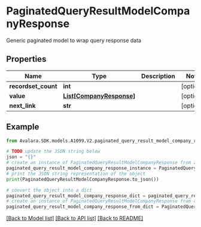 # PaginatedQueryResultModelCompanyResponse

Generic paginated model to wrap query response data

## Properties

Name | Type | Description | Notes
------------ | ------------- | ------------- | -------------
**recordset_count** | **int** |  | [optional] 
**value** | [**List[CompanyResponse]**](CompanyResponse.md) |  | [optional] 
**next_link** | **str** |  | [optional] 

## Example

```python
from Avalara.SDK.models.A1099.V2.paginated_query_result_model_company_response import PaginatedQueryResultModelCompanyResponse

# TODO update the JSON string below
json = "{}"
# create an instance of PaginatedQueryResultModelCompanyResponse from a JSON string
paginated_query_result_model_company_response_instance = PaginatedQueryResultModelCompanyResponse.from_json(json)
# print the JSON string representation of the object
print(PaginatedQueryResultModelCompanyResponse.to_json())

# convert the object into a dict
paginated_query_result_model_company_response_dict = paginated_query_result_model_company_response_instance.to_dict()
# create an instance of PaginatedQueryResultModelCompanyResponse from a dict
paginated_query_result_model_company_response_from_dict = PaginatedQueryResultModelCompanyResponse.from_dict(paginated_query_result_model_company_response_dict)
```
[[Back to Model list]](../README.md#documentation-for-models) [[Back to API list]](../README.md#documentation-for-api-endpoints) [[Back to README]](../README.md)


